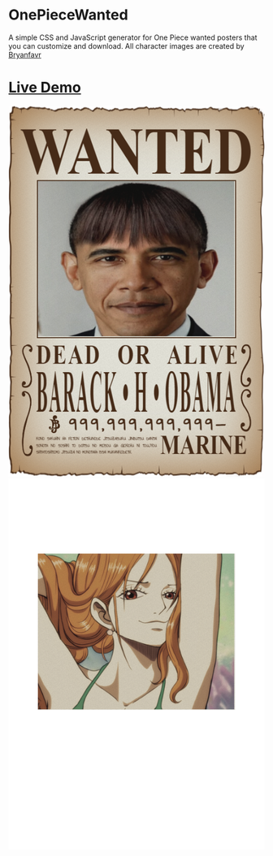 # OnePieceWanted
A simple CSS and JavaScript generator for One Piece wanted posters that you can customize and download. All character images are created by [Bryanfavr](https://www.deviantart.com/bryanfavr)

# [Live Demo](https://danielkgm.github.io/OnePieceWanted/)

![example1](https://github.com/DanielKGM/OnePieceWanted/blob/main/assets/obama.png?raw=true)
![example2](https://github.com/DanielKGM/OnePieceWanted/blob/main/assets/example.png?raw=true)
